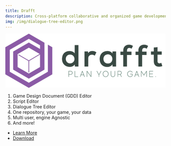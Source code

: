 ```yaml
---
title: Drafft
description: Cross-platform collaborative and organized game development. Dialogue Tree Editor, GDDs Editor, Scripting Editor, and More!
img: /img/dialogue-tree-editor.png
---
```


![logo](/img/logo.png ":size=20")

1. Game Design Document (GDD) Editor
2. Script Editor
3. Dialogue Tree Editor
4. One repository, your game, your data
5. Multi user, engine Agnostic
6. And more!

- [Learn More](/en/docs)
- [Download](https://baj.itch.io/drafft)
